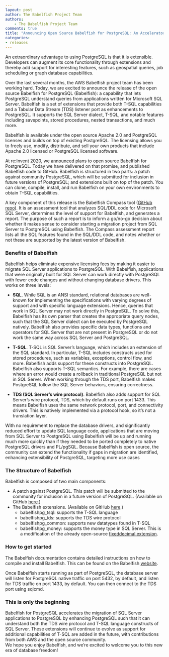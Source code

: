 ```yaml
---
layout: post
author: The Babelfish Project Team
authors: 
    - The Babelfish Project Team
comments: true
title: "Announcing Open Source Babelfish for PostgreSQL: An Accelerator for SQL Server Migration"
categories:
- releases
---
```


An extraordinary advantage to using PostgreSQL is that it is extensible. Developers can augment its
core functionality through extensions and thereby add support for interesting features, such as
geospatial queries, job scheduling or graph database capabilities.

Over the last several months, the AWS Babelfish project team has been working hard. Today, we are
excited to announce the release of the open source Babelfish for PostgreSQL (Babelfish): a capability
that lets PostgreSQL understand queries from applications written for Microsoft SQL Server.
Babelfish is a set of extensions that provide both T-SQL capabilities and a Tabular Data Stream (TDS)
listener port as enhancements to PostgreSQL. It supports the SQL Server dialect, T-SQL, and notable
features including savepoints, stored procedures, nested transactions, and much more.

Babelfish is available under the open source Apache 2.0 and PostgreSQL licenses and builds on top of
existing PostgreSQL. The licensing allows you to freely use, modify, distribute, and sell your own
products that include Apache 2.0 licensed or PostgreSQL licensed software.

At re:Invent 2020, we [announced](https://aws.amazon.com/blogs/opensource/want-more-postgresql-you-just-might-like-babelfish/) plans to open source Babelfish for PostgreSQL. Today we have delivered on that promise, and published Babelfish code to GitHub. Babelfish is structured in two parts: a patch against community PostgreSQL, which will be submitted for inclusion in future versions of PostgreSQL; and extensions built on top of the patch. You can clone, compile, install, and run Babelfish on your own environments to obtain T-SQL capabilities.

A key component of this release is the Babelfish Compass tool ([GitHub repo](https://github.com/babelfish-for-postgresql/babelfish_compass)). It is an assessment tool
that analyzes SQL/DDL code for Microsoft SQL Server, determines the level of support for Babelfish,
and generates a report. The purpose of such a report is to inform a go/no-go decision about whether
it makes sense to consider starting a migration project from SQL Server to PostgreSQL using
Babelfish. The Compass assessment report lists all the SQL features found in the SQL/DDL code, and
notes whether or not these are supported by the latest version of Babelfish.

### Benefits of Babelfish

Babelfish helps eliminate expensive licensing fees by making it easier to migrate SQL Server applications to PostgreSQL. With Babelfish, applications that were originally built for SQL Server can work directly with PostgreSQL with fewer code changes and without changing database drivers. This works on three levels:

 - <b>SQL</b>. While SQL is an ANSI standard, relational databases are well-known for implementing the specifications with varying degrees of support and with specific language extensions. Hence, queries that work in SQL Server may not work directly in PostgreSQL. To solve this, Babelfish has its own parser that creates the appropriate query nodes, such that the SQL Server dialect can be executed by PostgreSQL natively. Babelfish also provides specific data types, functions and operators for SQL Server that are not present in PostgreSQL or do not work the same way across SQL Server and PostgreSQL.

 - <b>T-SQL</b>. T-SQL is SQL Server’s language, which includes an extension of the SQL standard. In particular, T-SQL includes constructs used for stored procedures, such as variables, exceptions, control flow, and more. Babelfish adds support for these constructs into PostgreSQL. Babelfish also supports T-SQL semantics. For example, there are cases where an error would create a rollback in traditional PostgreSQL but not in SQL Server. When working through the TDS port, Babelfish makes PostgreSQL follow the SQL Server behaviors, ensuring correctness. 

- <b>TDS (SQL Server’s wire protocol)</b>. Babelfish also adds support for SQL Server’s wire protocol, TDS, which by default runs on port 1433. This means Babelfish uses the same network protocol, port, and connectivity drivers. This is natively implemented via a protocol hook, so it’s not a translation layer.    

With no requirement to replace the database drivers, and significantly reduced effort to update SQL language code, applications that are moving from SQL Server to PostgreSQL using Babelfish will be up and running much more quickly than if they needed to be ported completely to native PostgreSQL drivers and PL/pgSQL. Because Babelfish is open source, the community can extend the functionality if gaps in migration are identified, enhancing extensibility of PostgreSQL, targeting more use cases

### The Structure of Babelfish

Babelfish is composed of two main components:
  - A patch against PostgreSQL. This patch will be submitted to the community for inclusion in a future version of PostgreSQL. (Available on GitHub [here](https://github.com/babelfish-for-postgresql/postgresql_modified_for_babelfish).)
  - The Babelfish extensions. (Available on GitHub [here](https://github.com/babelfish-for-postgresql/babelfish_extensions/issues).)
    - babelfishpg_tsql: supports the T-SQL language
    - babelfishpg_tds: supports the TDS wire protocol
    - babelfishpg_common: supports new datatypes found in T-SQL
    - babelfishpg_money: supports the money type in SQL Server. This is a modification of the already open-source [fixeddecimal extension](https://github.com/2ndQuadrant/fixeddecimal). 

### How to get started
The Babelfish documentation contains detailed instructions on how to compile and install Babelfish. This can be found on the Babelfish [website](https://www.babelfishpg.org/). 


Once Babelfish starts running as part of PostgreSQL, the database server will listen for PostgreSQL native traffic on port 5432, by default, and listen for TDS traffic on port 1433, by default. You can then connect to the TDS port using sqlcmd.

### This is only the beginning

Babelfish for PostgreSQL accelerates the migration of SQL Server applications to PostgreSQL by enhancing PostgreSQL such that it can understand both the TDS wire protocol and T-SQL language constructs of SQL Server. These extensions will continue to evolve as support for additional capabilities of T-SQL are added in the future, with contributions from both AWS and the open source community.  
We hope you enjoy Babelfish, and we’re excited to welcome you to this new era of database freedom!
 

